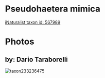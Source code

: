 
Pseudohaetera mimica
====================
  
[iNaturalist taxon id: 567989](https://www.inaturalist.org/taxa/567989)
# Photos

## by: Dario Taraborelli
  
![taxon233236475](https://inaturalist-open-data.s3.amazonaws.com/photos/249976958/medium.jpeg)